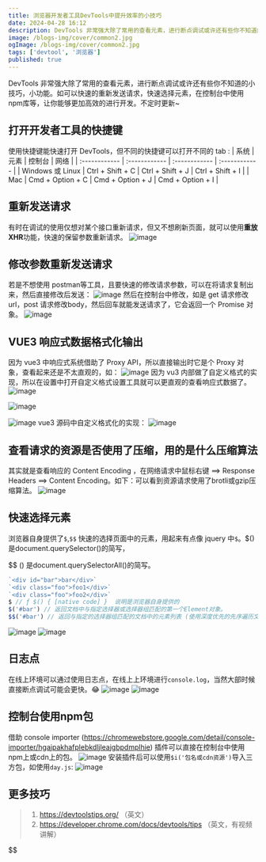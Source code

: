 ```yaml
---
title: 浏览器开发者工具DevTools中提升效率的小技巧
date: 2024-04-28 16:12
description: DevTools 非常强大除了常用的查看元素，进行断点调试或许还有些你不知道的小技巧，小功能。如可以快速的重新发送请求，快速选择元素，在控制台中使用npm库等，让你能够更加高效的进行开发。不定时更新~
image: /blogs-img/cover/common2.jpg
ogImage: /blogs-img/cover/common2.jpg
tags: ['devtool', '浏览器']
published: true
---
```


DevTools 非常强大除了常用的查看元素，进行断点调试或许还有些你不知道的小技巧，小功能。如可以快速的重新发送请求，快速选择元素，在控制台中使用npm库等，让你能够更加高效的进行开发。不定时更新~

## 打开开发者工具的快捷键

使用快捷键能快速打开 DevTools，但不同的快捷键可以打开不同的 tab :
| 系统 | 元素 | 控制台 | 网络 |
| :------------ | :------------ | :------------ | :------------ |
| Windows 或 Linux | Ctrl + Shift + C | Ctrl + Shift + J | Ctrl + Shift + I |
| Mac | Cmd + Option + C | Cmd + Option + J | Cmd + Option + I |

## 重新发送请求

有时在调试的使用仅想对某个接口重新请求，但又不想刷新页面，就可以使用**重放XHR**功能，快速的保留参数重新请求。
![image](/blogs-img/202404/1249408-20240427231548433-458878836.png)

## 修改参数重新发送请求

若是不想使用 postman等工具，且要快速的修改请求参数，可以在将请求复制出来，然后直接修改后发送：
![image](/blogs-img/202404/1249408-20240428144415025-186804583.png)
然后在控制台中修改，如是 get 请求修改url，post 请求修改body，然后回车就能发送请求了，它会返回一个 Promise 对象。
![image](/blogs-img/202404/1249408-20240428144824128-1846720633.png)

## VUE3 响应式数据格式化输出

因为 vue3 中响应式系统借助了 Proxy API，所以直接输出时它是个 Proxy 对象，查看起来还是不太直观的，如：
![image](/blogs-img/202404/1249408-20240428153251547-1362768876.png)
因为 vu3 内部做了自定义格式的实现，所以在设置中打开自定义格式设置工具就可以更直观的查看响应式数据了。
![image](/blogs-img/202404/1249408-20240428154841177-1999825875.png)

![image](/blogs-img/202404/1249408-20240428154747987-521838329.png)

![image](/blogs-img/202404/1249408-20240428154703381-1749341064.png)
vue3 源码中自定义格式化的实现：
![image](/blogs-img/202404/1249408-20240428155242218-1619797690.png)

## 查看请求的资源是否使用了压缩，用的是什么压缩算法

其实就是查看响应的 Content Encoding ，在网络请求中鼠标右键 ==> Response Headers ==> Content Encoding。如下：可以看到资源请求使用了brotli或gzip压缩算法。
![image](/blogs-img/202404/1249408-20240427230348919-198333496.png)

## 快速选择元素

浏览器自身提供了`$`,`$$` 快速的选择页面中的元素，用起来有点像 jquery 中`$`。$() 是document.querySelector()的简写，

$$
() 是document.querySelectorAll()的简写。
```js
`<div id="bar">bar</div>`
`<div class="foo">foo1</div>`
`<div class="foo">foo2</div>`
$ // ƒ $() { [native code] }  说明是浏览器自身提供的
$('#bar') // 返回文档中与指定选择器或选择器组匹配的第一个Element对象。
$$('#bar') // 返回与指定的选择器组匹配的文档中的元素列表 (使用深度优先的先序遍历文档的节点)。返回的对象是 NodeList 。
```
![image](/blogs-img/202404/1249408-20240430232135950-1091584117.png)
![image](/blogs-img/202404/1249408-20240430232928099-1940921994.png)
## 日志点
在线上环境可以通过使用日志点，在线上上环境进行`console.log`，当然大部时候直接断点调试可能会更快。😂
![image](/blogs-img/202404/1249408-20240428150722817-1790645894.png)
![image](/blogs-img/202404/1249408-20240428151541273-88194151.png)

## 控制台使用npm包
借助 console importer (https://chromewebstore.google.com/detail/console-importer/hgajpakhafplebkdljleajgbpdmplhie) 插件可以直接在控制台中使用npm上或cdn上的包。
![image](/blogs-img/202404/1249408-20240428160549192-1022077234.png)
安装插件后可以使用`$i('包名或cdn资源')`导入三方包，如使用`day.js`:
![image](/blogs-img/202404/1249408-20240428160837452-1105713677.png)


## 更多技巧
> 1. https://devtoolstips.org/ （英文）
> 2. https://developer.chrome.com/docs/devtools/tips （英文，有视频讲解）


$$
